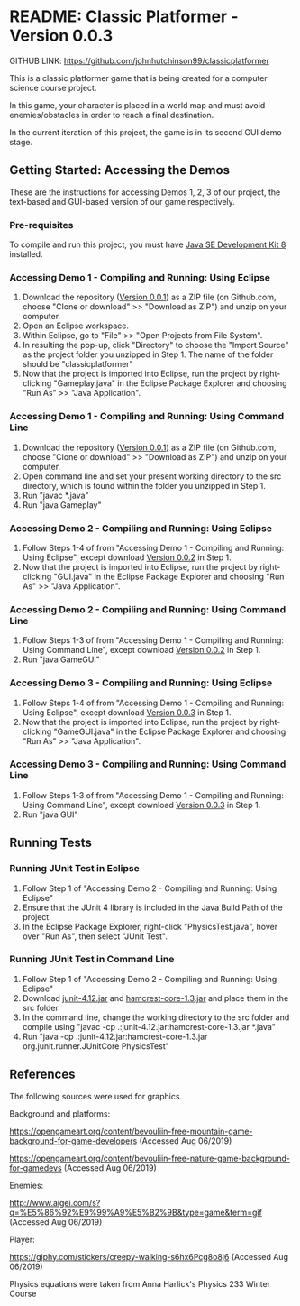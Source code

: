 # README: Classic Platformer - Version 0.0.3

GITHUB LINK: https://github.com/johnhutchinson99/classicplatformer

This is a classic platformer game that is being created for a computer science course project.

In this game, your character is placed in a world map and must avoid enemies/obstacles in order to reach a final destination.

In the current iteration of this project, the game is in its second GUI demo stage. 


## Getting Started: Accessing the Demos
These are the instructions for accessing Demos 1, 2, 3 of our project, the text-based and GUI-based version of our game respectively. 

### Pre-requisites

To compile and run this project, you must have [Java SE Development Kit 8](https://www.oracle.com/technetwork/java/javase/downloads/jdk8-downloads-2133151.html) installed. 


### Accessing Demo 1 - Compiling and Running: Using Eclipse
 1. Download the repository ([Version 0.0.1](https://github.com/johnhutchinson99/classicplatformer/tree/Version-001-Demo-1)) as a ZIP file (on Github.com, choose "Clone or download" >> "Download as ZIP") and unzip on your computer.
 2. Open an Eclipse workspace.
 3. Within Eclipse, go to "File" >> "Open Projects from File System".
 4. In resulting the pop-up, click "Directory" to choose the "Import Source" as the project folder you unzipped in Step 1. The name of the folder should be "classicplatformer"
 5. Now that the project is imported into Eclipse, run the project by right-clicking "Gameplay.java" in the Eclipse Package Explorer and choosing "Run As" >> "Java Application".

### Accessing Demo 1 - Compiling and Running: Using Command Line
 1. Download the repository ([Version 0.0.1](https://github.com/johnhutchinson99/classicplatformer/tree/Version-001-Demo-1)) as a ZIP file (on Github.com, choose "Clone or download" >> "Download as ZIP") and unzip on your computer.
 2. Open command line and set your present working directory to the src directory, which is found within the folder you unzipped in Step 1. 
 3. Run "javac *.java"
 4. Run "java Gameplay"

 
### Accessing Demo 2 - Compiling and Running: Using Eclipse
 1. Follow Steps 1-4 of from "Accessing Demo 1 - Compiling and Running: Using Eclipse", except download [Version 0.0.2](https://github.com/johnhutchinson99/classicplatformer/tree/Version-002-Demo-2) in Step 1. 
 2. Now that the project is imported into Eclipse, run the project by right-clicking "GUI.java" in the Eclipse Package Explorer and choosing "Run As" >> "Java Application".

### Accessing Demo 2 - Compiling and Running: Using Command Line
 1. Follow Steps 1-3 of from "Accessing Demo 1 - Compiling and Running: Using Command Line", except download [Version 0.0.2](https://github.com/johnhutchinson99/classicplatformer/tree/Version-002-Demo-2) in Step 1. 
 2. Run "java GameGUI"
 
 ### Accessing Demo 3 - Compiling and Running: Using Eclipse
 1. Follow Steps 1-4 of from "Accessing Demo 1 - Compiling and Running: Using Eclipse", except download [Version 0.0.3](https://github.com/johnhutchinson99/classicplatformer/tree/Version-003-Demo-3) in Step 1. 
 2. Now that the project is imported into Eclipse, run the project by right-clicking "GameGUI.java" in the Eclipse Package Explorer and choosing "Run As" >> "Java Application".

### Accessing Demo 3 - Compiling and Running: Using Command Line
 1. Follow Steps 1-3 of from "Accessing Demo 1 - Compiling and Running: Using Command Line", except download [Version 0.0.3](https://github.com/johnhutchinson99/classicplatformer/tree/Version-003-Demo-3) in Step 1. 
 2. Run "java GUI"
 
## Running Tests
### Running JUnit Test in Eclipse
 1. Follow Step 1 of "Accessing Demo 2 - Compiling and Running: Using Eclipse"
 2. Ensure that the JUnit 4 library is included in the Java Build Path of the project. 
 3. In the Eclipse Package Explorer, right-click "PhysicsTest.java", hover over "Run As", then select "JUnit Test".
 
### Running JUnit Test in Command Line
 1. Follow Step 1 of "Accessing Demo 2 - Compiling and Running: Using Eclipse"
 2. Download [junit-4.12.jar](https://mvnrepository.com/artifact/junit/junit/4.12) and [hamcrest-core-1.3.jar](http://www.java2s.com/Code/Jar/h/Downloadhamcrestcore13jar.htm) and place them in the src folder. 
 3. In the command line, change the working directory to the src folder and compile using "javac -cp .:junit-4.12.jar:hamcrest-core-1.3.jar *.java"
 4. Run "java -cp .:junit-4.12.jar:hamcrest-core-1.3.jar org.junit.runner.JUnitCore PhysicsTest"
 
 ## References
 The following sources were used for graphics.
 
Background and platforms: 

https://opengameart.org/content/bevouliin-free-mountain-game-background-for-game-developers (Accessed Aug 06/2019)

https://opengameart.org/content/bevouliin-free-nature-game-background-for-gamedevs (Accessed Aug 06/2019)
 
Enemies:

http://www.aigei.com/s?q=%E5%86%92%E9%99%A9%E5%B2%9B&type=game&term=gif (Accessed Aug 06/2019)

Player:

https://giphy.com/stickers/creepy-walking-s6hx6Pcg8o8j6 (Accessed Aug 06/2019)


Physics equations were taken from
Anna Harlick's Physics 233 Winter Course
